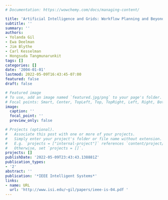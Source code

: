 ```yaml
---
# Documentation: https://wowchemy.com/docs/managing-content/

title: 'Artificial Intelligence and Grids: Workflow Planning and Beyond'
subtitle: ''
summary: ''
authors:
- Yolanda Gil
- Ewa Deelman
- Jim Blythe
- Carl Kesselman
- Hongsuda Tangmunarunkit
tags: []
categories: []
date: '2004-01-01'
lastmod: 2022-05-09T16:43:45-07:00
featured: false
draft: false

# Featured image
# To use, add an image named `featured.jpg/png` to your page's folder.
# Focal points: Smart, Center, TopLeft, Top, TopRight, Left, Right, BottomLeft, Bottom, BottomRight.
image:
  caption: ''
  focal_point: ''
  preview_only: false

# Projects (optional).
#   Associate this post with one or more of your projects.
#   Simply enter your project's folder or file name without extension.
#   E.g. `projects = ["internal-project"]` references `content/project/deep-learning/index.md`.
#   Otherwise, set `projects = []`.
projects: []
publishDate: '2022-05-09T23:43:43.138881Z'
publication_types:
- '2'
abstract: ''
publication: '*IEEE Intelligent Systems*'
links:
- name: URL
  url: 'http://www.isi.edu/~gil/papers/ieee-is-04.pdf '
---
```


